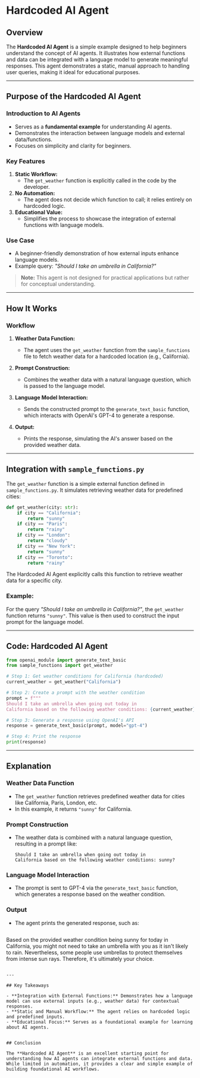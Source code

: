 # Hardcoded AI Agent

## Overview

The **Hardcoded AI Agent** is a simple example designed to help beginners understand the concept of AI agents. It illustrates how external functions and data can be integrated with a language model to generate meaningful responses. This agent demonstrates a static, manual approach to handling user queries, making it ideal for educational purposes.

---

## Purpose of the Hardcoded AI Agent

### **Introduction to AI Agents**
- Serves as a **fundamental example** for understanding AI agents.
- Demonstrates the interaction between language models and external data/functions.
- Focuses on simplicity and clarity for beginners.

### **Key Features**
1. **Static Workflow:**  
   - The `get_weather` function is explicitly called in the code by the developer.
2. **No Automation:**  
   - The agent does not decide which function to call; it relies entirely on hardcoded logic.
3. **Educational Value:**  
   - Simplifies the process to showcase the integration of external functions with language models.

### **Use Case**
- A beginner-friendly demonstration of how external inputs enhance language models.
- Example query: *"Should I take an umbrella in California?"*

> **Note:** This agent is not designed for practical applications but rather for conceptual understanding.

---

## How It Works

### **Workflow**
1. **Weather Data Function:**  
   - The agent uses the `get_weather` function from the `sample_functions` file to fetch weather data for a hardcoded location (e.g., California).

2. **Prompt Construction:**  
   - Combines the weather data with a natural language question, which is passed to the language model.

3. **Language Model Interaction:**  
   - Sends the constructed prompt to the `generate_text_basic` function, which interacts with OpenAI's GPT-4 to generate a response.

4. **Output:**  
   - Prints the response, simulating the AI's answer based on the provided weather data.

---

## Integration with `sample_functions.py`

The `get_weather` function is a simple external function defined in `sample_functions.py`. It simulates retrieving weather data for predefined cities:

```python
def get_weather(city: str):
    if city == "California":
        return "sunny"
    if city == "Paris":
        return "rainy"
    if city == "London":
        return "cloudy"
    if city == "New York":
        return "sunny"
    if city == "Toronto":
        return "rainy"
```

The Hardcoded AI Agent explicitly calls this function to retrieve weather data for a specific city.

### **Example:**
For the query *"Should I take an umbrella in California?"*, the `get_weather` function returns `"sunny"`. This value is then used to construct the input prompt for the language model.

---

## Code: Hardcoded AI Agent

```python
from openai_module import generate_text_basic
from sample_functions import get_weather

# Step 1: Get weather conditions for California (hardcoded)
current_weather = get_weather("California")

# Step 2: Create a prompt with the weather condition
prompt = f"""
Should I take an umbrella when going out today in
California based on the following weather conditions: {current_weather}?"""

# Step 3: Generate a response using OpenAI's API
response = generate_text_basic(prompt, model="gpt-4")

# Step 4: Print the response
print(response)
```

---

## Explanation

### **Weather Data Function**
- The `get_weather` function retrieves predefined weather data for cities like California, Paris, London, etc.
- In this example, it returns `"sunny"` for California.

### **Prompt Construction**
- The weather data is combined with a natural language question, resulting in a prompt like:
  ```
  Should I take an umbrella when going out today in
  California based on the following weather conditions: sunny?
  ```

### **Language Model Interaction**
- The prompt is sent to GPT-4 via the `generate_text_basic` function, which generates a response based on the weather condition.

### **Output**
- The agent prints the generated response, such as:
  ```
Based on the provided weather condition being sunny for today in California, you might not need to take an umbrella with you as it isn't likely to rain. Nevertheless, some people use umbrellas to protect themselves from intense sun rays. Therefore, it's ultimately your choice.
  ```

---

## Key Takeaways

- **Integration with External Functions:** Demonstrates how a language model can use external inputs (e.g., weather data) for contextual responses.
- **Static and Manual Workflow:** The agent relies on hardcoded logic and predefined inputs.
- **Educational Focus:** Serves as a foundational example for learning about AI agents.


## Conclusion

The **Hardcoded AI Agent** is an excellent starting point for understanding how AI agents can integrate external functions and data. While limited in automation, it provides a clear and simple example of building foundational AI workflows.

